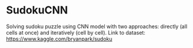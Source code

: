 # SudokuCNN
Solving sudoku puzzle using CNN model with two approaches: directly (all cells at once) and iteratively (cell by cell).
Link to dataset: https://www.kaggle.com/bryanpark/sudoku
